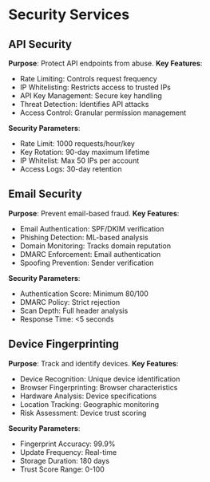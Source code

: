 # Security Services

## API Security
**Purpose**: Protect API endpoints from abuse.
**Key Features**:
- Rate Limiting: Controls request frequency
- IP Whitelisting: Restricts access to trusted IPs
- API Key Management: Secure key handling
- Threat Detection: Identifies API attacks
- Access Control: Granular permission management

**Security Parameters**:
- Rate Limit: 1000 requests/hour/key
- Key Rotation: 90-day maximum lifetime
- IP Whitelist: Max 50 IPs per account
- Access Logs: 30-day retention

## Email Security
**Purpose**: Prevent email-based fraud.
**Key Features**:
- Email Authentication: SPF/DKIM verification
- Phishing Detection: ML-based analysis
- Domain Monitoring: Tracks domain reputation
- DMARC Enforcement: Email authentication
- Spoofing Prevention: Sender verification

**Security Parameters**:
- Authentication Score: Minimum 80/100
- DMARC Policy: Strict rejection
- Scan Depth: Full header analysis
- Response Time: <5 seconds

## Device Fingerprinting
**Purpose**: Track and identify devices.
**Key Features**:
- Device Recognition: Unique device identification
- Browser Fingerprinting: Browser characteristics
- Hardware Analysis: Device specifications
- Location Tracking: Geographic monitoring
- Risk Assessment: Device trust scoring

**Security Parameters**:
- Fingerprint Accuracy: 99.9%
- Update Frequency: Real-time
- Storage Duration: 180 days
- Trust Score Range: 0-100